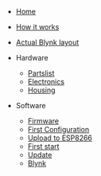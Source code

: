 * [Home](/)
* [How it works](description)

* [Actual Blynk layout](actual_blynk)

* Hardware
    * [Partslist](partslist)
    * [Electronics](electronics)
    * [Housing](housing)

* Software
    * [Firmware](firmware)
    * [First Configuration](config)
    * [Upload to ESP8266](upload)
    * [First start](first_start)
    * [Update](update)
    * [Blynk](blynk)


